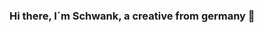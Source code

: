 ### Hi there, I´m Schwank, a creative from germany 👋

<!--

- 🔭 I’m currently working on
    my homelab, my own scripts for automation, and a bunch of todos on my list.
    
- 🌱 I’m currently learning
    apprenticeship as an photographer at day ☀, network and server things at night ☾.
    
- 👯 I’m looking to collaborate on
    cool new projects
    
- 🤔 I’m looking for help with
    getting into programming.
    
- 💬 Ask me about
    my photos or videos.
    
- 📫 How to reach me: 
    Web: shotbyschwank.com
    Mail: kontakt@shotbyschwank.com
    
- 😄 Pronouns:
    he/him
    
- ⚡ Fun fact:
    im currently managing a group of artists (mostly rap music) and doing some filmmaking-stuff, working on another side project designing tshirts.
    
-->
